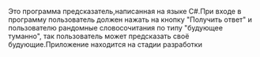 Это программа предсказатель,написанная на языке C#.При входе в программу пользователь должен нажать на кнопку "Получить ответ" и пользователю рандомные словосочитания по типу "будующее туманно", так пользователь может предсказать своё будующие.Приложение находится на стадии разработки
